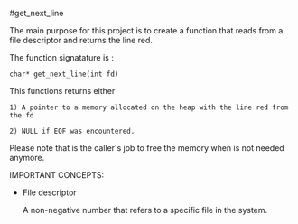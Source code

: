 #get_next_line


The main purpose for this project is to create a function that reads from a file descriptor and returns the line red.

The function signatature is : 

    char* get_next_line(int fd)

This functions returns either

    1) A pointer to a memory allocated on the heap with the line red from the fd

    2) NULL if EOF was encountered.

Please note that is the caller's job to free the memory when is not needed anymore. 

IMPORTANT CONCEPTS:

- File descriptor 

    A non-negative number that refers to a specific file in the system.
